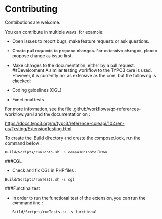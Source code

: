 # Contributing

Contributions are welcome.

You can contribute in multiple ways, for example:
- Open issues to report bugs, make feature requests or ask questions.
- Create pull requests to propose changes. For extensive changes, please propose change as issue first.
- Make changes to the documentation, either by a pull request.
##Development
A similar testing workflow to the TYPO3 core is used. However, it
is currently not as extensive as the core, but the following is
checked:

- Coding guidelines (CGL)
- Functional tests

For more information, see the file .github/workflows/qc-references-workflow.yaml and
the documentation on :

https://docs.typo3.org/m/typo3/reference-coreapi/10.4/en-us/Testing/ExtensionTesting.html.

To create the .Build directory and create the composer.lock, run the command bellow :

``Build/Scripts/runTests.sh -s composerInstallMax``

###CGL
- Check and fix CGL in PHP files : 

``Build/Scripts/runTests.sh -s cgl``

###Functinal test
- In order to run the functional test of the extension, you can run the command line :


  ``Build/Scripts/runTests.sh -s functional``


